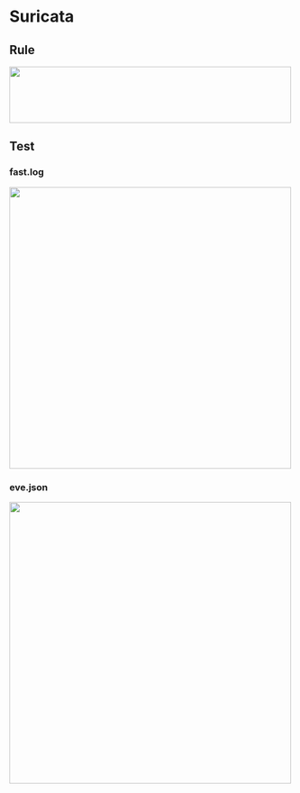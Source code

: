 
# Suricata

## Rule

<img src="https://github.com/user-attachments/assets/b7e89136-270f-441e-a5c6-712e2a2faea2" width=500 height=100>

## Test

### fast.log

<img src="https://github.com/user-attachments/assets/2c206320-5e54-4b72-904f-db23cc483eaa" width=500 height=500>

### eve.json

<img src="https://github.com/user-attachments/assets/1666277d-a3f6-4096-8557-67301d8eabf5" width=500 height=500>

